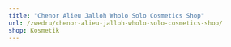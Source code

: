```yaml
---
title: "Chenor Alieu Jalloh Wholo Solo Cosmetics Shop"
url: /zwedru/chenor-alieu-jalloh-wholo-solo-cosmetics-shop/
shop: Kosmetik
---
```

